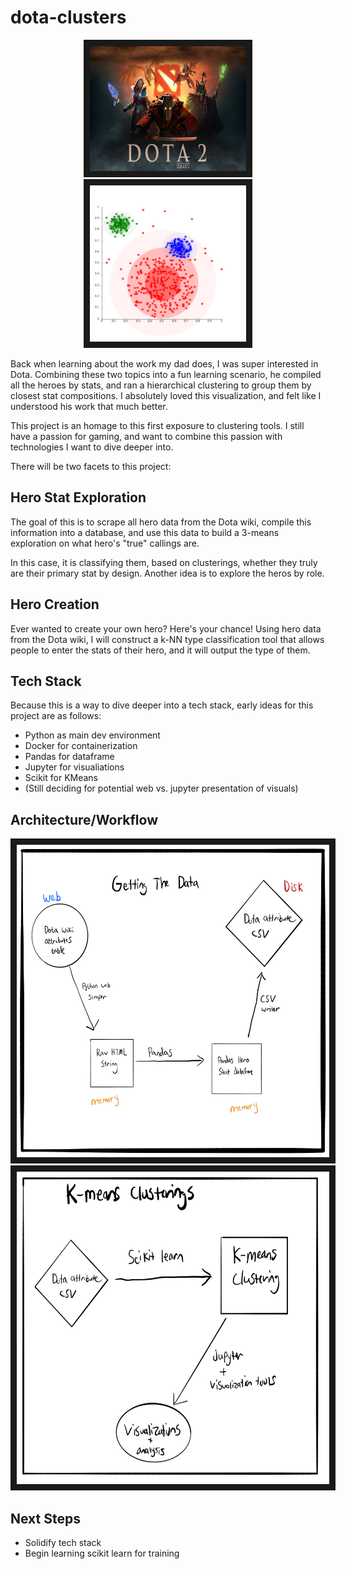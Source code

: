 # dota-clusters

<div align="center">
    <img src="./imgs/dotaImg.jpg"
         alt="Image of Dota2"
         width="250" height="200" border="10" />
    <img src="./imgs/clusteringImg.png"
         alt="Image of Clustering"
         width="250" height="250" border="10" />
</div>

Back when learning about the work my dad does, I was super interested in Dota. Combining these two topics into a fun learning scenario, he compiled all the heroes by stats, and ran a hierarchical clustering to group them by closest stat compositions. I absolutely loved this visualization, and felt like I understood his work that much better.

This project is an homage to this first exposure to clustering tools. I still have a passion for gaming, and want to combine this passion with technologies I want to dive deeper into. 

There will be two facets to this project:

## Hero Stat Exploration
The goal of this is to scrape all hero data from the Dota wiki, compile this information into a database, and use this data to build a 3-means exploration on what hero's "true" callings are.  

In this case, it is classifying them, based on clusterings, whether they truly are their primary stat by design.  Another idea is to explore the heros by role.

## Hero Creation
Ever wanted to create your own hero?  Here's your chance!  Using hero data from the Dota wiki, I will construct a k-NN type classification tool that allows people to enter the stats of their hero, and it will output the type of them.  

## Tech Stack
Because this is a way to dive deeper into a tech stack, early ideas for this project are as follows:
* Python as main dev environment
* Docker for containerization
* Pandas for dataframe
* Jupyter for visualiations
* Scikit for KMeans
* (Still deciding for potential web vs. jupyter presentation of visuals)

## Architecture/Workflow
<div align="left">
    <div>
        <img src="./imgs/gettingData.png"
             alt="Architecture for initially scraping data"
             width="500" height="500" border="10" />
    </div>
    <div>
        <img src="./imgs/kMeans.png"
             alt="Workflow for Kmeans"
             width="500" height="500" border="10" />
    </div>
</div>

## Next Steps
* Solidify tech stack
* Begin learning scikit learn for training
